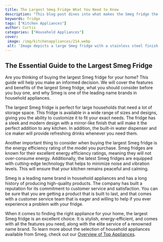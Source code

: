 ```yaml
---
title: The Largest Smeg Fridge What You Need to Know
description: "This blog post dives into what makes the Smeg fridge the largest one on the market and what you need to know in order to decide if its right for you Get ready to get informed"
keywords: fridge
tags: ["Kitchen Appliances"]
author: Curtis
categories: ["Household Appliances"]
cover: 
 image: /img/kitchenappliances/214.webp
 alt: 'Image depicts a large Smeg fridge with a stainless steel finish'
---
```

## The Essential Guide to the Largest Smeg Fridge

Are you thinking of buying the largest Smeg fridge for your home? This guide will help you make an informed decision. We will cover the features and benefits of the largest Smeg fridge, what you should consider before you buy one, and why Smeg is one of the leading name brands in household appliances. 

The largest Smeg fridge is perfect for large households that need a lot of storage space. This fridge is available in a wide range of sizes and designs, giving you the ability to customize it to fit your exact needs. The fridge has a sleek and modern design with a mirror-like finish that will make it the perfect addition to any kitchen. In addition, the built-in water dispenser and ice maker will provide refreshing drinks whenever you need them. 

Another important thing to consider when buying the largest Smeg fridge is the energy efficiency rating of the model you purchase. Smeg fridges are known for their excellent energy efficiency ratings, meaning they will not over-consume energy. Additionally, the latest Smeg fridges are equipped with cutting-edge technology that helps to minimize noise and vibration levels. This will ensure that your kitchen remains peaceful and calming. 

Smeg is a leading name brand in household appliances and has a long history of producing high-quality products. The company has built a reputation for its commitment to customer service and satisfaction. You can be sure that you are getting a product that is built to last, and that comes with a customer service team that is eager and willing to help if you ever experience a problem with your fridge. 

When it comes to finding the right appliance for your home, the largest Smeg fridge is an excellent choice. It is stylish, energy-efficient, and comes with all the features you need, along with the elite service of a renowned name brand. To learn more about the selection of household appliances available from Smeg, check out our [Overview of Top Appliances](./pages/appliance-overview).

